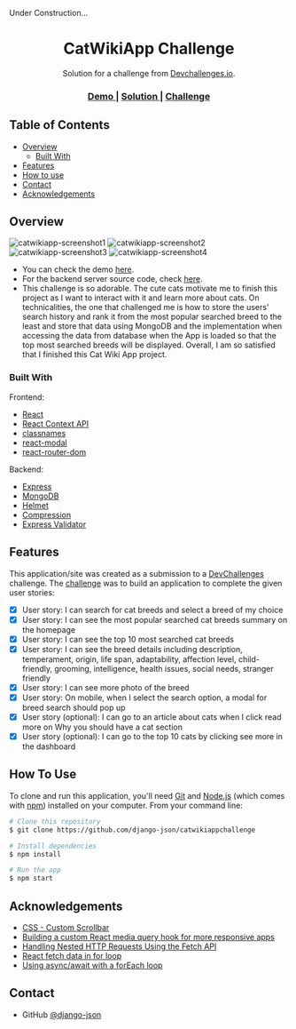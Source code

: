 <!-- Please update value in the {}  -->

Under Construction...

<h1 align="center">CatWikiApp Challenge</h1>

<div align="center">
   Solution for a challenge from  <a href="http://devchallenges.io" target="_blank">Devchallenges.io</a>.
</div>

<div align="center">
  <h3>
    <a href="https://catwikiappchallenge.netlify.app">
      Demo
    </a>
    <span> | </span>
    <a href="https://github.com/django-json/catwikiappchallenge">
      Solution
    </a>
    <span> | </span>
    <a href="https://devchallenges.io/challenges/f4NJ53rcfgrP6sBMD2jt">
      Challenge
    </a>
  </h3>
</div>

<!-- TABLE OF CONTENTS -->

## Table of Contents

-   [Overview](#overview)
    -   [Built With](#built-with)
-   [Features](#features)
-   [How to use](#how-to-use)
-   [Contact](#contact)
-   [Acknowledgements](#acknowledgements)

<!-- OVERVIEW -->

## Overview

![catwikiapp-screenshot1](https://user-images.githubusercontent.com/44185999/162391636-a1ef98cf-f68e-49a7-9d4a-1c07fd2e1982.png)
![catwikiapp-screenshot2](https://user-images.githubusercontent.com/44185999/162391645-d988f1e3-fbf7-4329-8ed5-2a9376b4c3a9.png)
![catwikiapp-screenshot3](https://user-images.githubusercontent.com/44185999/162391647-eb1629bd-0139-4411-832c-8657086c33dc.png)
![catwikiapp-screenshot4](https://user-images.githubusercontent.com/44185999/162391648-81ab8c1e-d90d-40ad-8722-d6349c91d337.png)

-   You can check the demo [here](https://catwikiappchallenge.netlify.app).
-   For the backend server source code, check [here](https://github.com/django-json/catwikiappchallenge-api).
-   This challenge is so adorable. The cute cats motivate me to finish this project as I want to interact with it and learn more about cats. On technicalities, the one that challenged me is how to store the users' search history and rank it from the most popular searched breed to the least and store that data using MongoDB and the implementation when accessing the data from database when the App is loaded so that the top most searched breeds will be displayed. Overall, I am so satisfied that I finished this Cat Wiki App project.

### Built With

<!-- This section should list any major frameworks that you built your project using. Here are a few examples.-->

Frontend:

-   [React](https://reactjs.org/)
-   [React Context API](https://reactjs.org/docs/context.html)
-   [classnames](https://www.npmjs.com/package/classnames)
-   [react-modal](https://www.npmjs.com/package/react-modal)
-   [react-router-dom](https://www.npmjs.com/package/react-router-dom)

Backend:

-   [Express](https://www.npmjs.com/package/express)
-   [MongoDB](https://www.npmjs.com/package/mongodb)
-   [Helmet](https://www.npmjs.com/package/helmet)
-   [Compression](https://www.npmjs.com/package/compression)
-   [Express Validator](https://www.npmjs.com/package/express-validator)

## Features

<!-- List the features of your application or follow the template. Don't share the figma file here :) -->

This application/site was created as a submission to a [DevChallenges](https://devchallenges.io/challenges) challenge. The [challenge](https://devchallenges.io/challenges/f4NJ53rcfgrP6sBMD2jt) was to build an application to complete the given user stories:

-   [x] User story: I can search for cat breeds and select a breed of my choice
-   [x] User story: I can see the most popular searched cat breeds summary on the homepage
-   [x] User story: I can see the top 10 most searched cat breeds
-   [x] User story: I can see the breed details including description, temperament, origin, life span, adaptability, affection level, child-friendly, grooming, intelligence, health issues, social needs, stranger friendly
-   [x] User story: I can see more photo of the breed
-   [x] User story: On mobile, when I select the search option, a modal for breed search should pop up
-   [x] User story (optional): I can go to an article about cats when I click read more on Why you should have a cat section
-   [x] User story (optional): I can go to the top 10 cats by clicking see more in the dashboard

## How To Use

<!-- Example: -->

To clone and run this application, you'll need [Git](https://git-scm.com) and [Node.js](https://nodejs.org/en/download/) (which comes with [npm](http://npmjs.com)) installed on your computer. From your command line:

```bash
# Clone this repository
$ git clone https://github.com/django-json/catwikiappchallenge

# Install dependencies
$ npm install

# Run the app
$ npm start
```

## Acknowledgements

<!-- This section should list any articles or add-ons/plugins that helps you to complete the project. This is optional but it will help you in the future. For example: -->

-   [CSS - Custom Scrollbar](https://css-tricks.com/almanac/properties/s/scrollbar/)
-   [Building a custom React media query hook for more responsive apps](https://www.netlify.com/blog/2020/12/05/building-a-custom-react-media-query-hook-for-more-responsive-apps/)
-   [Handling Nested HTTP Requests Using the Fetch API](https://www.pluralsight.com/guides/handling-nested-http-requests-using-the-fetch-api)
-   [React fetch data in for loop](https://www.codegrepper.com/code-examples/javascript/react+fetch+data+in+for+loop)
-   [Using async/await with a forEach loop](https://stackoverflow.com/questions/37576685/using-async-await-with-a-foreach-loop)

## Contact

-   GitHub [@django-json](https://github.com/django-json)
